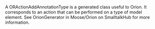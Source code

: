 A ORActionAddAnnotationType is a generated class useful to Orion. It corresponds to an action that can be performed on a type of model element. See OrionGenerator in Moose/Orion on SmalltalkHub for more information.